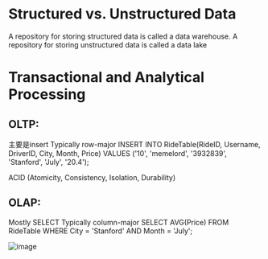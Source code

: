 
# Structured vs. Unstructured Data

A repository for storing structured data is called a data warehouse. A repository for storing unstructured data is called a data lake

# Transactional and Analytical Processing

## OLTP:
主要是insert
Typically row-major
INSERT INTO RideTable(RideID, Username, DriverID, City, Month, Price)
VALUES ('10', 'memelord', '3932839', 'Stanford', 'July', '20.4');

ACID (Atomicity, Consistency, Isolation, Durability)


## OLAP:

Mostly SELECT
Typically column-major
SELECT AVG(Price)
FROM RideTable
WHERE City = 'Stanford' AND Month = 'July';


![image](https://github.com/spevenhe/Study/assets/42630862/5c89eef8-aa04-41e2-a138-4638027cfa18)
